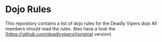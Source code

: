 Dojo Rules
==========

This repository contains a list of dojo rules for the Deadly Vipers dojo
All members should read the rules.
Also have a look the [https://github.com/deadlyvipers](original version)
